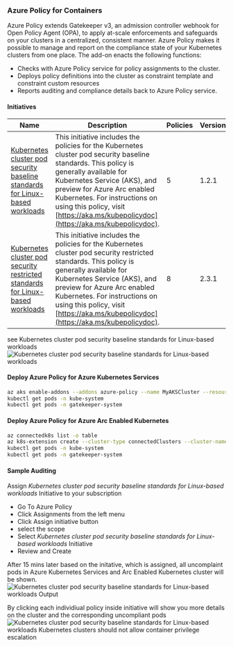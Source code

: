 ### Azure Policy for Containers
Azure Policy extends Gatekeeper v3, an admission controller webhook for Open Policy Agent (OPA), to apply at-scale enforcements and safeguards on your clusters in a centralized, consistent manner. Azure Policy makes it possible to manage and report on the compliance state of your Kubernetes clusters from one place. The add-on enacts the following functions:
- Checks with Azure Policy service for policy assignments to the cluster.
- Deploys policy definitions into the cluster as constraint template and constraint custom resources
- Reports auditing and compliance details back to Azure Policy service.

#### Initiatives
|Name |Description |Policies |Version |
|---|---|---|---|
|[Kubernetes cluster pod security baseline standards for Linux-based workloads](https://github.com/Azure/azure-policy/blob/master/built-in-policies/policySetDefinitions/Kubernetes/Kubernetes_PSPBaselineStandard.json) |This initiative includes the policies for the Kubernetes cluster pod security baseline standards. This policy is generally available for Kubernetes Service (AKS), and preview for Azure Arc enabled Kubernetes. For instructions on using this policy, visit [https://aka.ms/kubepolicydoc](https://aka.ms/kubepolicydoc). |5 |1.2.1 |
|[Kubernetes cluster pod security restricted standards for Linux-based workloads](https://github.com/Azure/azure-policy/blob/master/built-in-policies/policySetDefinitions/Kubernetes/Kubernetes_PSPRestrictedStandard.json) |This initiative includes the policies for the Kubernetes cluster pod security restricted standards. This policy is generally available for Kubernetes Service (AKS), and preview for Azure Arc enabled Kubernetes. For instructions on using this policy, visit [https://aka.ms/kubepolicydoc](https://aka.ms/kubepolicydoc). |8 |2.3.1 |

see Kubernetes cluster pod security baseline standards for Linux-based workloads
![Kubernetes cluster pod security baseline standards for Linux-based workloads](../images/linux-restricted-policies.jpg)


#### Deploy Azure Policy for Azure Kubernetes Services
```bash
az aks enable-addons --addons azure-policy --name MyAKSCluster --resource-group MyResourceGroup
kubectl get pods -n kube-system
kubectl get pods -n gatekeeper-system
```
#### Deploy Azure Policy for Azure Arc Enabled Kubernetes
```bash
az connectedk8s list -o table
az k8s-extension create --cluster-type connectedClusters --cluster-name my-test-cluster --resource-group my-test-rg --extension-type Microsoft.PolicyInsights --name azurepolicy
kubectl get pods -n kube-system
kubectl get pods -n gatekeeper-system
```

#### Sample Auditing
Assign *Kubernetes cluster pod security baseline standards for Linux-based workloads* Initiative to your subscription
- Go To Azure Policy
- Click Assignments from the left menu
- Click Assign initiative button
- select the scope
- Select *Kubernetes cluster pod security baseline standards for Linux-based workloads* Initiative 
- Review and Create

After 15 mins later based on the initative, which is assigned, all uncomplaint pods in Azure Kubernetes Services and Arc Enabled Kubernetes cluster will be shown.
![Kubernetes cluster pod security baseline standards for Linux-based workloads Output](../images/linux-restricted-policies-overview-result.jpg)

By clicking each individiual policy inside initiative will show you more details on the cluster and the corresponding uncompliant pods
![Kubernetes cluster pod security baseline standards for Linux-based workloads Kubernetes clusters should not allow container privilege escalation](../images/linux-restricted-policies-detailed-result.jpg)
